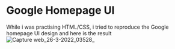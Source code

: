 # Google Homepage UI

While i was practising HTML/CSS, i tried to reproduce the Google homepage UI design and here is the result 
![Capture web_26-3-2022_03528_](https://user-images.githubusercontent.com/69805539/160214787-16ce3204-268d-45f0-b655-807c448d05b1.jpeg)
